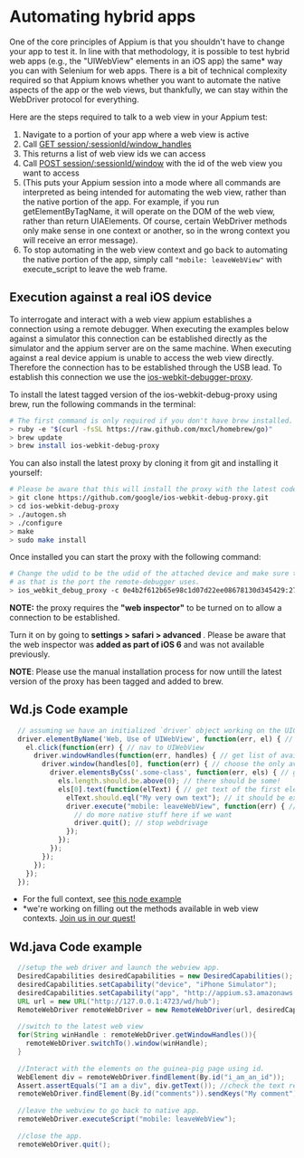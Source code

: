 Automating hybrid apps
======================

One of the core principles of Appium is that you shouldn't have to change your app to test it. In line with that methodology, it is possible to test hybrid web apps (e.g., the "UIWebView" elements in an iOS app) the same* way you can with Selenium for web apps. There is a bit of technical complexity required so that Appium knows whether you want to automate the native aspects of the app or the web views, but thankfully, we can stay within the WebDriver protocol for everything.

Here are the steps required to talk to a web view in your Appium test:

1.  Navigate to a portion of your app where a web view is active
1.  Call [GET session/:sessionId/window_handles](http://code.google.com/p/selenium/wiki/JsonWireProtocol#/session/:sessionId/window_handles)
1.  This returns a list of web view ids we can access
1.  Call [POST session/:sessionId/window](http://code.google.com/p/selenium/wiki/JsonWireProtocol#/session/:sessionId/window) with the id of the web view you want to access
1.  (This puts your Appium session into a mode where all commands are interpreted as being intended for automating the web view, rather than the native portion of the app. For example, if you run getElementByTagName, it will operate on the DOM of the web view, rather than return UIAElements. Of course, certain WebDriver methods only make sense in one context or another, so in the wrong context you will receive an error message).
1.  To stop automating in the web view context and go back to automating the native portion of the app, simply call `"mobile: leaveWebView"` with execute_script to leave the web frame.

## Execution against a real iOS device
To interrogate and interact with a web view appium establishes a connection using a remote debugger. When executing the examples below against a simulator this connection can be established directly as the simulator and the appium server are on the same machine. When executing against a real device appium is unable to access the web view directly. Therefore the connection has to be established through the USB lead. To establish this connection we use the [ios-webkit-debugger-proxy](https://github.com/google/ios-webkit-debug-proxy).

To install the latest tagged version of the ios-webkit-debug-proxy using brew, run the following commands in the terminal:
``` bash
# The first command is only required if you don't have brew installed.
> ruby -e "$(curl -fsSL https://raw.github.com/mxcl/homebrew/go)"
> brew update
> brew install ios-webkit-debug-proxy
```

You can also install the latest proxy by cloning it from git and installing it yourself:
``` bash
# Please be aware that this will install the proxy with the latest code (and not a tagged version).
> git clone https://github.com/google/ios-webkit-debug-proxy.git
> cd ios-webkit-debug-proxy
> ./autogen.sh
> ./configure
> make
> sudo make install
```

Once installed you can start the proxy with the following command:
``` bash
# Change the udid to be the udid of the attached device and make sure to set the port to 27753 
# as that is the port the remote-debugger uses.
> ios_webkit_debug_proxy -c 0e4b2f612b65e98c1d07d22ee08678130d345429:27753 -d
``` 

<b>NOTE:</b> the proxy requires the <b>"web inspector"</b> to be turned on to allow a connection to be established.

Turn it on by going to <b> settings > safari > advanced </b>. Please be aware that the web inspector was <b>added as part of iOS 6</b> and was not available previously.

<b>NOTE</b>: Please use the manual installation process for now untill the latest version of the proxy has been tagged and added to brew.

## Wd.js Code example

```js
  // assuming we have an initialized `driver` object working on the UICatalog app
  driver.elementByName('Web, Use of UIWebView', function(err, el) { // find button to nav to view
    el.click(function(err) { // nav to UIWebView
      driver.windowHandles(function(err, handles) { // get list of available views
        driver.window(handles[0], function(err) { // choose the only available view
          driver.elementsByCss('.some-class', function(err, els) { // get webpage elements by css
            els.length.should.be.above(0); // there should be some!
            els[0].text(function(elText) { // get text of the first element
              elText.should.eql("My very own text"); // it should be extremely personal and awesome
              driver.execute("mobile: leaveWebView", function(err) { // leave webview context
                // do more native stuff here if we want
                driver.quit(); // stop webdrivage
              });
            });
          });
        });
      });
    });
  });
```

* For the full context, see [this node example](https://github.com/appium/appium/blob/master/sample-code/examples/node/hybrid.js)
* *we're working on filling out the methods available in web view contexts. [Join us in our quest!](http://appium.io/get-involved.html)

## Wd.java Code example

```java
  //setup the web driver and launch the webview app.
  DesiredCapabilities desiredCapabilities = new DesiredCapabilities();
  desiredCapabilities.setCapability("device", "iPhone Simulator");
  desiredCapabilities.setCapability("app", "http://appium.s3.amazonaws.com/WebViewApp6.0.app.zip");  
  URL url = new URL("http://127.0.0.1:4723/wd/hub");
  RemoteWebDriver remoteWebDriver = new RemoteWebDriver(url, desiredCapabilities);
  
  //switch to the latest web view
  for(String winHandle : remoteWebDriver.getWindowHandles()){
    remoteWebDriver.switchTo().window(winHandle);
  }
  
  //Interact with the elements on the guinea-pig page using id.
  WebElement div = remoteWebDriver.findElement(By.id("i_am_an_id"));
  Assert.assertEquals("I am a div", div.getText()); //check the text retrieved matches expected value
  remoteWebDriver.findElement(By.id("comments")).sendKeys("My comment"); //populate the comments field by id.
  
  //leave the webview to go back to native app.
  remoteWebDriver.executeScript("mobile: leaveWebView");      
  
  //close the app.
  remoteWebDriver.quit();
```


